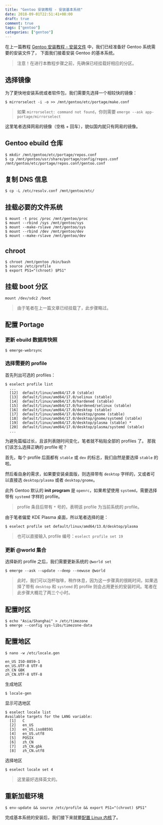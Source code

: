 ```yaml
---
title: "Gentoo 安装教程 - 安装基本系统"
date: 2018-09-01T22:51:41+08:00
draft: true
comment: true
tags: ["gentoo"]
categories: ["gentoo"]
---
```


在上一篇教程 [Gentoo 安装教程 - 安装文件](/post/gentoo/installation-stage) 中，我们已经准备好 Gentoo 系统需要的安装文件了，
下面我们接着安装 Gentoo 的基本系统。
<!--more-->

> 注意！在进行本教程步骤之前，先确保已经挂载好相应的分区。

## 选择镜像

为了更快地安装系统或者软件包，我们需要先选择一个相较快的镜像：

```
$ mirrorselect -i -o >> /mnt/gentoo/etc/portage/make.conf
```

> 如果 `mirrorselect: command not found`，你则需要 `emerge --ask app-portage/mirrorselect`

这里笔者选择网易的镜像（空格 + 回车），貌似国内就只有网易的镜像。


## Gentoo ebuild 仓库

```
$ mkdir /mnt/gentoo/etc/portage/repos.conf
$ cp /mnt/gentoo/usr/share/portage/config/repos.conf /mnt/gentoo/etc/portage/repos.conf/gentoo.conf
```

## 复制 DNS 信息

```
$ cp -L /etc/resolv.conf /mnt/gentoo/etc/
```

## 挂载必要的文件系统

```
$ mount -t proc /proc /mnt/gentoo/proc
$ mount --rbind /sys /mnt/gentoo/sys
$ mount --make-rslave /mnt/gentoo/sys
$ mount --rbind /dev /mnt/gentoo/dev
$ mount --make-rslave /mnt/gentoo/dev
```

## chroot

```
$ chroot /mnt/gentoo /bin/bash
$ source /etc/profile
$ export PS1="(chroot) $PS1"
```

## 挂载 boot 分区

```
mount /dev/sdc2 /boot
```

> 由于笔者在上一篇文章已经挂载了，此步骤略过。


## 配置 Portage

### 更新 ebuild 数据库快照

```
$ emerge-webrsync
```

### 选择需要的 profile

首先列出可选的 profiles：

```
$ eselect profile list
  ...
  [12]  default/linux/amd64/17.0 (stable)
  [13]  default/linux/amd64/17.0/selinux (stable)
  [14]  default/linux/amd64/17.0/hardened (stable)
  [15]  default/linux/amd64/17.0/hardened/selinux (stable)
  [16]  default/linux/amd64/17.0/desktop (stable)
  [17]  default/linux/amd64/17.0/desktop/gnome (stable)
  [18]  default/linux/amd64/17.0/desktop/gnome/systemd (stable)
  [19]  default/linux/amd64/17.0/desktop/plasma (stable) *
  [20]  default/linux/amd64/17.0/desktop/plasma/systemd (stable)
  ...
```

为避免篇幅过长，且该列表随时间变化，笔者就不粘贴全部的 profiles 了。
那我们该怎么选择正确的 profile 呢？

首先，每个 profile 后面都有 `stable` 或 `dev` 的标志，我们自然是要选择 `stable` 的啦。

然后看自身的需求，如果要安装桌面版，则选择带有 `desktop` 字样的，又或者可以直接选 `desktop/plasma` 或者 `desktop/gnome`。

此外 Gentoo 默认的 **init program** 是 `openrc`，如果希望使用 `systemd`，需要选择带有 `systemd` 字样的 profile。

> profile 条目后带有 `*` 号的，表明该 profile 为当前系统的 profile。

由于笔者偏爱 KDE Plasma 桌面，所以笔者选择的是：

```
$ eselect profile set default/linux/amd64/13.0/desktop/plasma
```

> 也可以直接输入 profile 编号：`eselect profile set 19`

### 更新 @world 集合

选择新的 profile 之后，我们需要更新系统的 `@world set`

```
$ emerge --ask --update --deep --newuse @world
```

> 此时，我们可以泡杯咖啡，稍作休息，因为这一步骤真的很耗时间，如果选择了带有 `desktop` 和 `systemd` 的 profile 则会占用更长的安装时间。笔者在此步骤大概花了两三个小时。


## 配置时区

```
$ echo "Asia/Shanghai" > /etc/timezone
$ emerge --config sys-libs/timezone-data
```

## 配置地区

```
$ nano -w /etc/locale.gen

en_US ISO-8859-1
en_US.UTF-8 UTF-8
zh_CN GBK
zh_CN.UTF-8 UTF-8
```

生成地区

```
$ locale-gen
```

显示可选地区

```
$ eselect locale list
Available targets for the LANG variable:
  [1]   C
  [2]   en_US
  [3]   en_US.iso88591
  [4]   en_US.utf8
  [5]   POSIX
  [6]   zh_CN
  [7]   zh_CN.gbk
  [8]   zh_CN.utf8
```

选择地区

```
$ eselect locale set 4
```

> 这里最好选择英文的。

## 重新加载环境

```
$ env-update && source /etc/profile && export PS1="(chroot) $PS1"
```

完成基本系统的安装后，我们接下来就要[配置 Linux 内核](/post/gentoo/installation-kernel)了。

